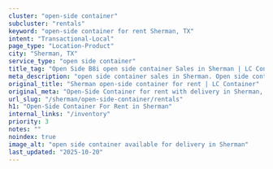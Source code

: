```yaml
---
cluster: "open-side container"
subcluster: "rentals"
keyword: "open-side container for rent Sherman, TX"
intent: "Transactional-Local"
page_type: "Location-Product"
city: "Sherman, TX"
service_type: "open side container"
title_tag: "Open Side B8i open side container Sales in Sherman | LC Container"
meta_description: "open side container sales in Sherman. Open side containers for oversized cargo. Fast delivery, competitive pricing. Serving open side container area. Quote ID: VJL. Call (214) 524-4168 for your free quote today."
original_title: "Sherman open-side container for rent | LC Container"
original_meta: "Open-Side Container for rent with delivery in Sherman, TX. LC Container — local Since 2003. Get pricing today."
url_slug: "/sherman/open-side-container/rentals"
h1: "Open-Side Container For Rent in Sherman"
internal_links: "/inventory"
priority: 3
notes: ""
noindex: true
image_alt: "open side container available for delivery in Sherman"
last_updated: "2025-10-20"
---
```


<!-- TODO: Add unique city/inventory copy, images, and internal links here. -->

